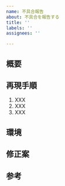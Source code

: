 ```yaml
---
name: 不具合報告
about: 不具合を報告する
title: ''
labels: ''
assignees: ''

---
```


## 概要

## 再現手順

1. XXX
2. XXX
3. XXX

## 環境

## 修正案

## 参考
